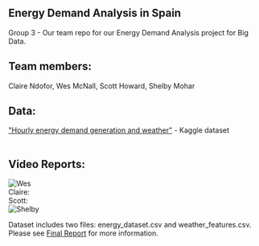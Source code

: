 ## Energy Demand Analysis in Spain
Group 3 - Our team repo for our Energy Demand Analysis project for Big Data. <br>

## Team members: <br>
Claire Ndofor, Wes McNall, Scott Howard, Shelby Mohar <br>

## Data: <br>
["Hourly energy demand generation and weather"](https://www.kaggle.com/nicholasjhana/energy-consumption-generation-prices-and-weather?select=weather_features.csv) - Kaggle dataset <br><br>

## Video Reports: <br>

![Wes](https://www.youtube.com/watch?v=Sj6ttsovQ4w)<br>
Claire: <br>
Scott: <br>
![Shelby](https://youtu.be/4WZvKEsCCvo) <br>

Dataset includes two files: energy_dataset.csv and weather_features.csv. <br>
Please see [Final Report](https://github.com/smgbx/Energy_Demand_Analysis/blob/master/Final_Report.pdf) for more information.


